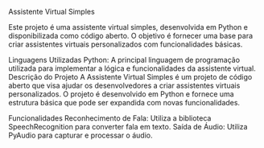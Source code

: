 Assistente Virtual Simples


Este projeto é uma assistente virtual simples, desenvolvida em Python e disponibilizada como código aberto. O objetivo é fornecer uma base para criar assistentes virtuais personalizados com funcionalidades básicas.

Linguagens Utilizadas
Python: A principal linguagem de programação utilizada para implementar a lógica e funcionalidades da assistente virtual.
Descrição do Projeto
A Assistente Virtual Simples é um projeto de código aberto que visa ajudar os desenvolvedores a criar assistentes virtuais personalizados. O projeto é desenvolvido em Python e fornece uma estrutura básica que pode ser expandida com novas funcionalidades.

Funcionalidades
Reconhecimento de Fala: Utiliza a biblioteca SpeechRecognition para converter fala em texto.
Saída de Áudio: Utiliza PyAudio para capturar e processar o áudio.
